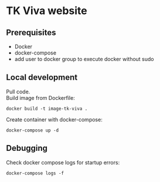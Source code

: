# TK Viva website

## Prerequisites
- Docker
- docker-compose
- add user to docker group to execute docker without sudo

## Local development

Pull code.  
Build image from Dockerfile:  
```
docker build -t image-tk-viva .
```
Create container with docker-compose:  
```
docker-compose up -d
```

## Debugging
Check docker compose logs for startup errors:  
```
docker-compose logs -f
```
